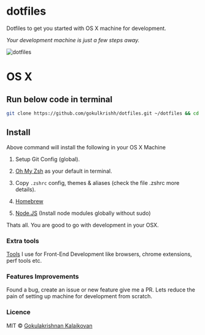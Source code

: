 # dotfiles

Dotfiles to get you started with OS X machine for development.

*Your development machine is just a few steps away.*

![dotfiles](https://raw.githubusercontent.com/gokulkrishh/dotfiles/master/screenshot.png "screenshot")


# OS X

## Run below code in terminal

```sh
git clone https://github.com/gokulkrishh/dotfiles.git ~/dotfiles && cd ~/dotfiles && bash setup
```

## Install

Above command will install the following in your OS X Machine

1. Setup Git Config (global).

1. [Oh My Zsh](https://github.com/robbyrussell/oh-my-zsh) as your default in terminal.

1. Copy `.zshrc` config, themes & aliases (check the file .zshrc more details).

1. [Homebrew](http://brew.sh/)

1. [Node.JS](https://nodejs.org/en/) (Install node modules globally without sudo)

Thats all. You are good to go with development in your OSX.

### Extra tools

[Tools](https://github.com/gokulkrishh/Tools-I-use) I use for Front-End Development like browsers, chrome extensions, perf tools etc.

### Features Improvements
Found a bug, create an issue or new feature give me a PR. Lets reduce the pain of setting up machine for development from scratch.

### Licence

MIT © [Gokulakrishnan Kalaikovan](http://github.com/gokulkrishh)   
